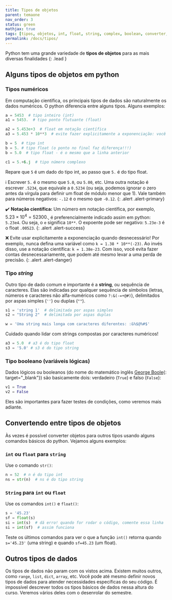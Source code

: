 ```yaml
---
title: Tipos de objetos
parent: temaone
nav_order: 3
status: green
mathjax: true
tags: [tipos, objetos, int, float, string, complex, boolean, converter, notação, científica, expoente, exponenciação]
permalink: /docs/tipos/
---
```


Python tem uma grande variedade de **tipos de objetos** para as mais diversas finalidades
{: .lead }

## Alguns tipos de objetos em python

### Tipos numéricos

Em computação científica, os principais tipos de dados são naturalmente os dados numéricos. O python diferencia entre alguns tipos. Alguns exemplos:
```python
a = 5453  # tipo inteiro (int)
a1 = 5453.  # tipo ponto flutuante (float)

a2 = 5.453e+3  # float em notação científica
a3 = 5.453 * 10**3  # evite fazer explicitamente a exponenciação: você perderá eficiência!

b = 5  # tipo int
b = 5. # tipo float (o ponto no final faz diferença!!!)
b = 5.0  # tipo float - é o mesmo que a linha anterior

c1 = 5.+6.j  # tipo número complexo
```

Repare que `5` é um dado do tipo int, ao passo que `5.` é do tipo float. 

:information_source: Escrever `5.` é o mesmo que `5.0`, ou `5.00`, etc. Uma outra notação é escrever `.5234`, que equivale a `0.5234` (ou seja, podemos ignorar o zero antes da vírgula para definir um float de módulo menor que 1). Vale também para números negativos: `-.12` é o mesmo que `-0.12`.
{: .alert .alert-primary}


:heavy_check_mark: **Notação científica:** Um número em notação científica, por exemplo, $5.23 \times 10^{4}=52300.$, é preferencialmente indicado assim em python: `5.23e4`. Ou seja, o `e` significa `10**`. O expoente pode ser negativo: `5.23e-3` é o float `.00523`.
{: .alert .alert-success}

:x: Evite usar explicitamente a exponenciação quando desnecessário! Por exemplo, nunca defina uma variável como `k = 1.38 * 10**(-23)`. Ao invés disso, use a notação científica: `k = 1.38e-23`. Com isso, você evita fazer contas desnecessariamente, que podem até mesmo levar a uma perda de precisão.
{: .alert .alert-danger}

### Tipo *string*

Outro tipo de dado comum e importante é a **string**, ou sequência de caracteres. Elas são indicadas por qualquer sequência de símbolos (letras, números e caracteres não alfa-numéricos como `?:&(-=+@#)`), delimitados por aspas simples (`''`) ou duplas (`""`).
```python
s1 = 'string 1'  # delimitada por aspas simples
s2 = "String 2"  # delimitada por aspas duplas

w = 'Uma string mais longa com caracteres diferentes: :&%$@%#$'
```
Cuidado quando lidar com strings compostas por caracteres numéricos!
```python
a3 = 5.0  # a3 é do tipo float
s3 = '5.0' # s3 é do tipo string
```

### Tipo booleano (variáveis lógicas)

Dados lógicos ou booleanos (do nome do matemático inglês [George Boole](https://pt.wikipedia.org/wiki/George_Boole){: target="\_blank"}) são basicamente dois: verdadeiro (`True`) e falso (`False`):
```python
v1 = True
v2 = False
```
Eles são importantes para fazer testes de condições, como veremos mais adiante.

## Convertendo entre tipos de objetos

Às vezes é possível converter objetos para outros tipos usando alguns comandos básicos do python. Vejamos alguns exemplos:

### `int` ou `float` para `string`

Use o comando `str()`:
```python
n = 52  # n é do tipo int 
ns = str(n)  # ns é do tipo string 
```

### `String` para `int` ou `float`

Use os comandos `int()` e `float()`:
```python
s = '45.23'
sf = float(s)
si = int(s)  # dá erro! quando for rodar o código, comente essa linha
si = int(sf)  # assim funciona
```
Teste os últimos comandos para ver o que a função `int()` retorna quando `s='45.23'` (uma string) e quando `sf=45.23` (um float).

## Outros tipos de dados

Os tipos de dados não param com os vistos acima. Existem muitos outros, como `range`, `list`, `dict`, `array`, etc. Você pode até mesmo definir novos tipos de dados para atender necessidades específicas do seu código. É impossível descrever todos os tipos básicos de dados nessa altura do curso. Veremos vários deles com o desenrolar do semestre.
